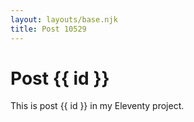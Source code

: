 ```yaml
---
layout: layouts/base.njk
title: Post 10529
---
```


# Post {{ id }}

This is post {{ id }} in my Eleventy project.
